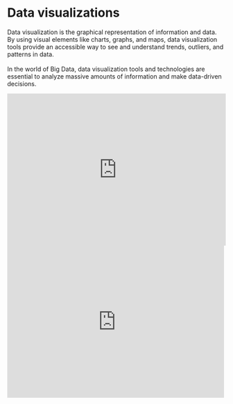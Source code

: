 # Data visualizations
Data visualization is the graphical representation of information and data. <br>
By using visual elements like charts, graphs, and maps, data visualization tools provide an accessible way to see and understand trends, outliers, and patterns in data.<br><br>
In the world of Big Data, data visualization tools and technologies are essential to analyze massive amounts of information and make data-driven decisions.

<div style="align: center;"> <iframe src="https://public.tableau.com/views/Grados-Dia/Histrico?:embed=yes&:display_count=yes&:showVizHome=no" width="100%" height="350px" frameborder="0"></iframe> </div>


<div class="iframe-container">
<iframe seamless frameborder="0" src="https://public.tableau.com/views/Grados-Dia/Histrico?:embed=true&:display_count=yes&showVizHome=no"width = '500' height = '350' scrolling='yes' ></iframe>
</div>
